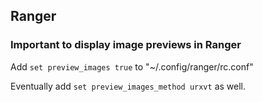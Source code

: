 ## Ranger

### Important to display image previews in Ranger

Add ```set preview_images true``` to "~/.config/ranger/rc.conf"

Eventually add ```set preview_images_method urxvt``` as well.

